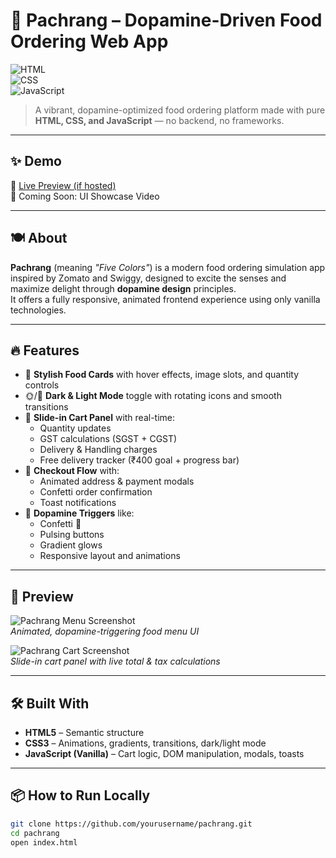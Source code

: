 # 🧡 Pachrang – Dopamine-Driven Food Ordering Web App

![HTML](https://img.shields.io/badge/HTML-100%25-orange?style=for-the-badge&logo=html5)  
![CSS](https://img.shields.io/badge/CSS-Animated%20Magic-blueviolet?style=for-the-badge&logo=css3)  
![JavaScript](https://img.shields.io/badge/JavaScript-Dynamic%20UI-yellow?style=for-the-badge&logo=javascript)

> A vibrant, dopamine-optimized food ordering platform made with pure **HTML, CSS, and JavaScript** — no backend, no frameworks.

---

## ✨ Demo

🔗 [Live Preview (if hosted)](https://your-demo-link.com)  
🎥 Coming Soon: UI Showcase Video

---

## 🍽️ About

**Pachrang** (meaning *"Five Colors"*) is a modern food ordering simulation app inspired by Zomato and Swiggy, designed to excite the senses and maximize delight through **dopamine design** principles.  
It offers a fully responsive, animated frontend experience using only vanilla technologies.

---

## 🔥 Features

- 🍱 **Stylish Food Cards** with hover effects, image slots, and quantity controls  
- 🌞/🌙 **Dark & Light Mode** toggle with rotating icons and smooth transitions  
- 🛒 **Slide-in Cart Panel** with real-time:
  - Quantity updates
  - GST calculations (SGST + CGST)
  - Delivery & Handling charges
  - Free delivery tracker (₹400 goal + progress bar)
- 🧾 **Checkout Flow** with:
  - Animated address & payment modals
  - Confetti order confirmation
  - Toast notifications
- 🎯 **Dopamine Triggers** like:
  - Confetti 🎉
  - Pulsing buttons
  - Gradient glows
  - Responsive layout and animations

---

## 📸 Preview

![Pachrang Menu Screenshot](images/menu-preview.png)  
*Animated, dopamine-triggering food menu UI*

![Pachrang Cart Screenshot](images/cart-preview.png)  
*Slide-in cart panel with live total & tax calculations*

---

## 🛠️ Built With

- **HTML5** – Semantic structure  
- **CSS3** – Animations, gradients, transitions, dark/light mode  
- **JavaScript (Vanilla)** – Cart logic, DOM manipulation, modals, toasts  

---

## 📦 How to Run Locally

```bash
git clone https://github.com/yourusername/pachrang.git
cd pachrang
open index.html
